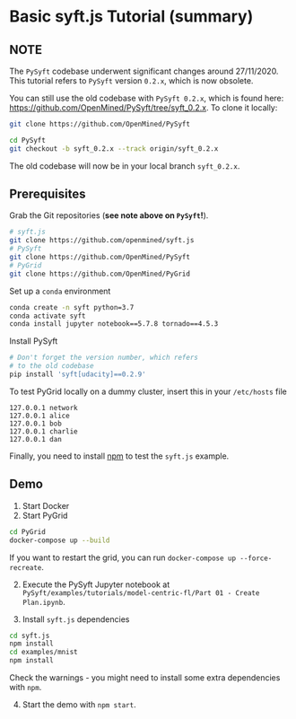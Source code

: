 # Basic syft.js Tutorial (summary)

## **NOTE**
The `PySyft` codebase underwent significant changes around 27/11/2020. This tutorial refers to `PySyft` version `0.2.x`, which is now obsolete.

You can still use the old codebase with `PySyft 0.2.x`, which is found here: https://github.com/OpenMined/PySyft/tree/syft_0.2.x. To clone it locally:

```bash
git clone https://github.com/OpenMined/PySyft

cd PySyft
git checkout -b syft_0.2.x --track origin/syft_0.2.x
```
The old codebase will now be in your local branch `syft_0.2.x`.

## Prerequisites

Grab the Git repositories (**see note above on `PySyft`!**).
```bash
# syft.js
git clone https://github.com/openmined/syft.js 
# PySyft
git clone https://github.com/OpenMined/PySyft 
# PyGrid
git clone https://github.com/OpenMined/PyGrid
```

Set up a `conda` environment
```bash
conda create -n syft python=3.7
conda activate syft
conda install jupyter notebook==5.7.8 tornado==4.5.3
```

Install PySyft
```bash
# Don't forget the version number, which refers
# to the old codebase
pip install 'syft[udacity]==0.2.9'
```

To test PyGrid locally on a dummy cluster, insert this in your `/etc/hosts` file

```
127.0.0.1 network
127.0.0.1 alice
127.0.0.1 bob
127.0.0.1 charlie
127.0.0.1 dan
```

Finally, you need to install [npm](https://www.npmjs.com/get-npm) to test the `syft.js` example.

## Demo

1. Start Docker
1. Start PyGrid
```bash
cd PyGrid
docker-compose up --build
```
If you want to restart the grid, you can run `docker-compose up --force-recreate`.


2. Execute the PySyft Jupyter notebook at `PySyft/examples/tutorials/model-centric-fl/Part 01 - Create Plan.ipynb`.

3. Install `syft.js` dependencies
```bash
cd syft.js
npm install
cd examples/mnist
npm install
```

Check the warnings - you might need to install some extra dependencies with `npm`.

4. Start the demo with `npm start`.